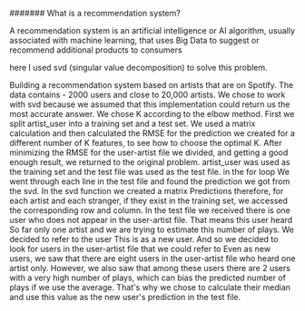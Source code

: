 ####### What is a recommendation system?

A recommendation system is an artificial intelligence or AI algorithm, usually associated with machine learning, that uses Big Data to suggest or recommend additional products to consumers

here I used svd (singular value decomposition) to solve this problem.

Building a recommendation system based on artists that are on Spotify. 
The data contains - 2000 users and close to 20,000 artists.
We chose to work with svd because we assumed that this implementation could return us the most accurate answer. We chose K according to the elbow method.
First we split artist_user into a training set and a test set. We used a matrix calculation and then calculated the RMSE for the prediction we created for a different number of K features, to see how to choose the optimal K.
After minimizing the RMSE for the user-artist file we divided, and getting a good enough result, we returned to the original problem. artist_user was used as the training set and the test file was used as the test file. in the for loop
We went through each line in the test file and found the prediction we got from the svd. In the svd function we created a matrix
Predictions therefore, for each artist and each stranger, if they exist in the training set, we accessed the corresponding row and column.
In the test file we received there is one user who does not appear in the user-artist file. That means this user heard
So far only one artist and we are trying to estimate this number of plays. We decided to refer to the user
This is as a new user. And so we decided to look for users in the user-artist file that we could refer to
Even as new users, we saw that there are eight users in the user-artist file who heard one artist
only. However, we also saw that among these users there are 2 users with a very high number of plays, which can bias the predicted number of plays if we use the average. That's why we chose to calculate their median and use this value as the new user's prediction in the test file.

